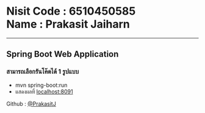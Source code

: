 <h1>
    Nisit Code : 6510450585 
    </br> 
    Name : Prakasit Jaiharn
</h1>

<hr />

<h2>Spring Boot Web Application</h2>

<h3>สามารถเลือกรันโค๊ดได้ 1 รูปแบบ</h3>
<ul>
    <li>mvn spring-boot:run</li>
    <li>แสดงผลที่ <a href="http://localhost:8091/">localhost:8091</a></li>
</ul>
<footer>
    <p>Github : <a href="https://github.com/PrakasitJ">@PrakasitJ</a></p>
</footer>
